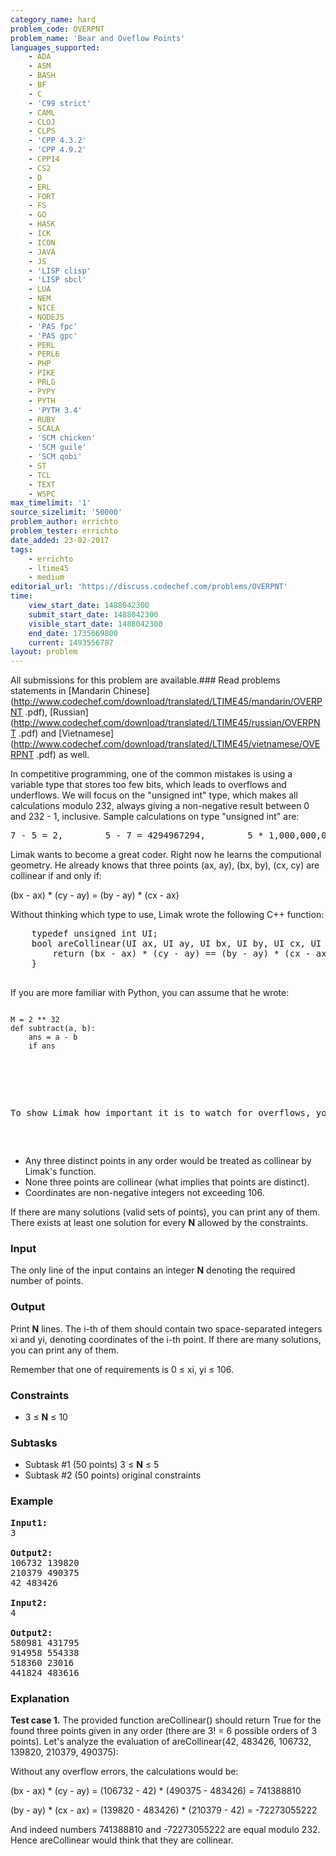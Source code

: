 ```yaml
---
category_name: hard
problem_code: OVERPNT
problem_name: 'Bear and Oveflow Points'
languages_supported:
    - ADA
    - ASM
    - BASH
    - BF
    - C
    - 'C99 strict'
    - CAML
    - CLOJ
    - CLPS
    - 'CPP 4.3.2'
    - 'CPP 4.9.2'
    - CPP14
    - CS2
    - D
    - ERL
    - FORT
    - FS
    - GO
    - HASK
    - ICK
    - ICON
    - JAVA
    - JS
    - 'LISP clisp'
    - 'LISP sbcl'
    - LUA
    - NEM
    - NICE
    - NODEJS
    - 'PAS fpc'
    - 'PAS gpc'
    - PERL
    - PERL6
    - PHP
    - PIKE
    - PRLG
    - PYPY
    - PYTH
    - 'PYTH 3.4'
    - RUBY
    - SCALA
    - 'SCM chicken'
    - 'SCM guile'
    - 'SCM qobi'
    - ST
    - TCL
    - TEXT
    - WSPC
max_timelimit: '1'
source_sizelimit: '50000'
problem_author: errichto
problem_tester: errichto
date_added: 23-02-2017
tags:
    - errichto
    - ltime45
    - medium
editorial_url: 'https://discuss.codechef.com/problems/OVERPNT'
time:
    view_start_date: 1488042300
    submit_start_date: 1488042300
    visible_start_date: 1488042300
    end_date: 1735669800
    current: 1493556787
layout: problem
---
```

All submissions for this problem are available.###  Read problems statements in [Mandarin Chinese](http://www.codechef.com/download/translated/LTIME45/mandarin/OVERPNT
.pdf), [Russian](http://www.codechef.com/download/translated/LTIME45/russian/OVERPNT
.pdf) and [Vietnamese](http://www.codechef.com/download/translated/LTIME45/vietnamese/OVERPNT
.pdf) as well.

In competitive programming, one of the common mistakes is using a variable type that stores too few bits, which leads to overflows and underflows. We will focus on the "unsigned int" type, which makes all calculations modulo 232, always giving a non-negative result between 0 and 232 - 1, inclusive. Sample calculations on type "unsigned int" are:

<pre>7 - 5 = 2,        5 - 7 = 4294967294,        5 * 1,000,000,000 = 705032704
</pre>

Limak wants to become a great coder. Right now he learns the computional geometry. He already knows that three points (ax, ay), (bx, by), (cx, cy) are collinear if and only if:

(bx - ax) \* (cy - ay) = (by - ay) \* (cx - ax)

Without thinking which type to use, Limak wrote the following C++ function:


<pre>
	typedef unsigned int UI;
	bool areCollinear(UI ax, UI ay, UI bx, UI by, UI cx, UI cy) {
		return (bx - ax) * (cy - ay) == (by - ay) * (cx - ax);
	}

</pre>


If you are more familiar with Python, you can assume that he wrote:

<pre>
</pre>
    M = 2 ** 32
    def subtract(a, b):
        ans = a - b
        if ans 

<pre><br></br>

<p>To show Limak how important it is to watch for overflows, you must find any set of <b>N</b> distinct points that:

</p>
</pre>
- Any three distinct points in any order would be treated as collinear by Limak's function.
- None three points are collinear (what implies that points are distinct).
- Coordinates are non-negative integers not exceeding 106.


If there are many solutions (valid sets of points), you can print any of them. There exists at least one solution for every **N** allowed by the constraints.

### Input

The only line of the input contains an integer **N** denoting the required number of points.

### Output

Print **N** lines. The i-th of them should contain two space-separated integers xi and yi, denoting coordinates of the i-th point. If there are many solutions, you can print any of them.

Remember that one of requirements is 0 ≤ xi, yi ≤ 106.

### Constraints

- 3 ≤ **N** ≤ 10

### Subtasks

- Subtask #1 (50 points) 3 ≤ **N** ≤ 5
- Subtask #2 (50 points) original constraints

### Example

<pre><b>Input1:</b>
3

<b>Output2:</b>
106732 139820
210379 490375
42 483426

<b>Input2:</b>
4

<b>Output2:</b>
580981 431795
914958 554338
518360 23016
441824 483616
</pre>
### Explanation

**Test case 1.** The provided function areCollinear() should return True for the found three points given in any order (there are 3! = 6 possible orders of 3 points). Let's analyze the evaluation of areCollinear(42, 483426, 106732, 139820, 210379, 490375):

Without any overflow errors, the calculations would be:

 (bx - ax) \* (cy - ay) = (106732 - 42) \* (490375 - 483426) = 741388810

(by - ay) \* (cx - ax) = (139820 - 483426) \* (210379 - 42) = -72273055222

And indeed numbers 741388810 and -72273055222 are equal modulo 232. Hence areCollinear would think that they are collinear.
